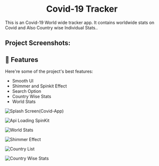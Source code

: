 <h1 align="center" id="title">Covid-19 Tracker</h1>

<p id="description">This is an Covid-19 World wide tracker app. It contains worldwide stats on Covid and Also Country wise Individual Stats..</p>

<h2>Project Screenshots:</h2>




  
  
<h2>🧐 Features</h2>

Here're some of the project's best features:

*   Smooth UI
*   Shimmer and Spinkit Effect
*   Search Option
*   Country Wise Stats
*   World Stats


![Splash Screen(Covid-App)](https://github.com/Farhana007/Covid_Tracker_App_Flutter/assets/106755038/b309d54d-7a51-4c6d-b12c-88e99166d57e)

![Api Loading SpinKit](https://github.com/Farhana007/Covid_Tracker_App_Flutter/assets/106755038/24986ed7-9e06-4b49-a94e-1dd40e85b332)

![World Stats](https://github.com/Farhana007/Covid_Tracker_App_Flutter/assets/106755038/b3bac949-d264-487c-943e-578a946478fc)

![Shimmer Effect](https://github.com/Farhana007/Covid_Tracker_App_Flutter/assets/106755038/d0879e6c-71f0-49b2-bb45-a243cf437c66)

![Country List](https://github.com/Farhana007/Covid_Tracker_App_Flutter/assets/106755038/8f9f798b-5cd4-48c4-a6f4-a1af36f0328e)

![Country Wise Stats](https://github.com/Farhana007/Covid_Tracker_App_Flutter/assets/106755038/76fb7bcf-aeb9-411a-9b6b-17837c2e9dac)



